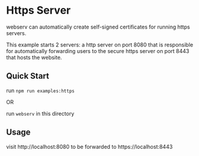 # Https Server

webserv can automatically create self-signed certificates for running https servers.

This example starts 2 servers: a http server on port 8080 that is responsible for automatically forwarding users to the secure https server on port 8443 that hosts the website.

## Quick Start

run `npm run examples:https`

OR

run `webserv` in this directory

## Usage

visit http://localhost:8080 to be forwarded to https://localhost:8443
